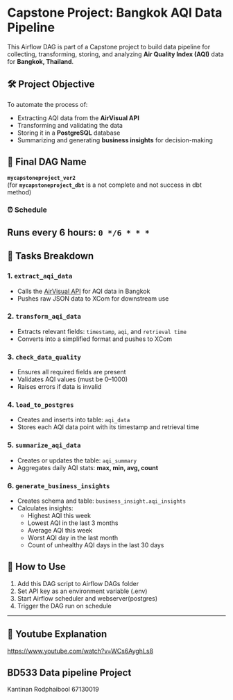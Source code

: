# Capstone Project: Bangkok AQI Data Pipeline

This Airflow DAG is part of a Capstone project to build  data pipeline for collecting, transforming, storing, and analyzing **Air Quality Index (AQI)** data for **Bangkok, Thailand**.

## 🛠 Project Objective
To automate the process of:
- Extracting AQI data from the **AirVisual API**
- Transforming and validating the data
- Storing it in a **PostgreSQL** database
- Summarizing and generating **business insights** for decision-making

## 📅 Final DAG Name
**`mycapstoneproject_ver2`**  
(for **`mycapstoneproject_dbt`** is a not complete and not success in dbt method)

### ⏰ Schedule
Runs every 6 hours: `0 */6 * * *`
---
## 📌 Tasks Breakdown

### 1. `extract_aqi_data`
- Calls the [AirVisual API](https://www.iqair.com/world-air-quality-api) for AQI data in Bangkok
- Pushes raw JSON data to XCom for downstream use
### 2. `transform_aqi_data`
- Extracts relevant fields: `timestamp`, `aqi`, and `retrieval time`
- Converts into a simplified format and pushes to XCom
### 3. `check_data_quality`
- Ensures all required fields are present
- Validates AQI values (must be 0–1000)
- Raises errors if data is invalid
### 4. `load_to_postgres`
- Creates and inserts into table: `aqi_data`
- Stores each AQI data point with its timestamp and retrieval time
### 5. `summarize_aqi_data`
- Creates or updates the table: `aqi_summary`
- Aggregates daily AQI stats: **max, min, avg, count**
### 6. `generate_business_insights`
- Creates schema and table: `business_insight.aqi_insights`
- Calculates insights:
  - Highest AQI this week
  - Lowest AQI in the last 3 months
  - Average AQI this week
  - Worst AQI day in the last month
  - Count of unhealthy AQI days in the last 30 days


## 🚀 How to Use

1. Add this DAG script to Airflow DAGs folder
2. Set API key as an environment variable (.env)
3. Start Airflow scheduler and webserver(postgres)
4. Trigger the DAG run on schedule 
---

## 🎥 Youtube Explanation 
https://www.youtube.com/watch?v=WCs6AyghLs8

## BD533 Data pipeline Project
Kantinan Rodphaibool 67130019
